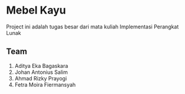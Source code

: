 Mebel Kayu
==========

Project ini adalah tugas besar dari mata kuliah Implementasi Perangkat Lunak

Team
----
1. Aditya Eka Bagaskara
2. Johan Antonius Salim
3. Ahmad Rizky Prayogi
4. Fetra Moira Fiermansyah
